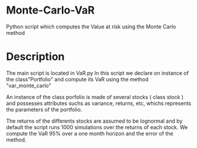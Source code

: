 # Monte-Carlo-VaR
Python script which computes the Value at risk using the Monte Carlo method

# Description
The main script is located in VaR.py
In this script we declare on instance of the class"Portfolio" and compute its VaR using the method "var_monte_carlo"

An instance of the class porfolio is made of several stocks ( class stock ) and possesses attributes suchs as variance, returns, etc, whichs represents the parameters of the portfolio. 

The returns of the differents stocks are assumed to be lognormal and by default the script runs 1000 simulations over the returns of each stock. 
We compute the VaR 95% over a one month horizon and the error of the method.
